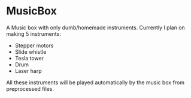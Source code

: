 # MusicBox

A Music box with only dumb/homemade instruments. Currently I plan on making 5 instruments:

- Stepper motors
- Slide whistle
- Tesla tower
- Drum
- Laser harp

All these instruments will be played automatically by the music box from preprocessed files.
